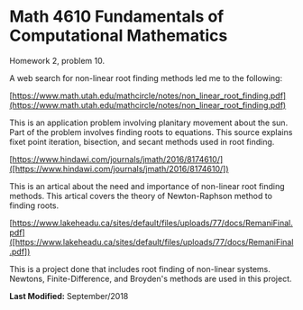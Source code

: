 # Math 4610 Fundamentals of Computational Mathematics
Homework 2, problem 10.

A web search for non-linear root finding methods led me to the following:

[https://www.math.utah.edu/mathcircle/notes/non_linear_root_finding.pdf](https://www.math.utah.edu/mathcircle/notes/non_linear_root_finding.pdf)

This is an application problem involving planitary movement about the sun. Part of the problem involves finding roots
to equations. This source explains fixet point iteration, bisection, and secant methods used in root finding.

[https://www.hindawi.com/journals/jmath/2016/8174610/]([https://www.hindawi.com/journals/jmath/2016/8174610/])

This is an artical about the need and importance of non-linear root finding methods. This artical covers the theory of
Newton-Raphson method to finding roots.

[https://www.lakeheadu.ca/sites/default/files/uploads/77/docs/RemaniFinal.pdf]([https://www.lakeheadu.ca/sites/default/files/uploads/77/docs/RemaniFinal.pdf])

This is a project done that includes root finding of non-linear systems. Newtons, Finite-Difference, and Broyden's
methods are used in this project.

**Last Modified:** September/2018
